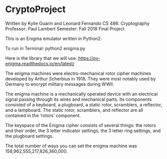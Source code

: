 # CryptoProject
Written by Kylie Guarin and Leonard Fernando
CS 486: Cryptography
Professor: Paul Lambert
Semester: Fall 2018
Final Project

This is an Enigma emulator written in Python2.

To run in Terminal:
	python2 enigma.py 

Here is the library that we will use:
https://py-enigma.readthedocs.io/en/latest/

The enigma machines were electro-mechanical rotor cipher machines developed by Arthur Scherbius in 1918. They were most notably used by Germany to encrypt military messages during WWII.

The enigma machine is a mechanically operated device with an electrical signal passing through its wires and mechanical parts. Its components consisted of a keyboard, a plugboard, a static rotor, scramblers, a reflector, and a lampboard. The static rotor, scramblers, and reflector are all contained in the ‘rotors’ component.

The keyspace of the Enigma cipher consists of several things: the rotors and their order, the 3 letter indicator settings, the 3 letter ring settings, and the plugboard settings.

The total number of ways you can set the enigma machine was 158,962,555,217,826,360,000.
